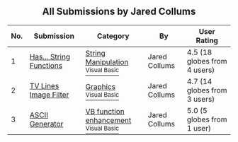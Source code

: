 ﻿<div align="center">

## All Submissions by Jared Collums

</div>

No.  | Submission | Category | By   | User Rating
---- | ---------- | -------- | ---- | -----------
1 | [Has\.\.\. String Functions<br />](https://github.com/Planet-Source-Code/jared-collums-has-string-functions__1-6089) | [String Manipulation<br /><sup>Visual Basic</sup>](../ByCategory/string-manipulation__1-5.md) | Jared Collums | 4.5 (18 globes from 4 users)
2 | [TV Lines Image Filter<br />](https://github.com/Planet-Source-Code/jared-collums-tv-lines-image-filter__1-25300) | [Graphics<br /><sup>Visual Basic</sup>](../ByCategory/graphics__1-46.md) | Jared Collums | 4.7 (14 globes from 3 users)
3 | [ASCII Generator<br />](https://github.com/Planet-Source-Code/jared-collums-ascii-generator__1-5906) | [VB function enhancement<br /><sup>Visual Basic</sup>](../ByCategory/vb-function-enhancement__1-25.md) | Jared Collums | 5.0 (5 globes from 1 user)
